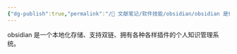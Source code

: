 ```yaml
---
{"dg-publish":true,"permalink":"/🌿 文献笔记/软件技能/obsidian/obsidian 是什么/"}
---
```



obsidian 是一个本地化存储、支持双链、拥有各种各样插件的个人知识管理系统。
